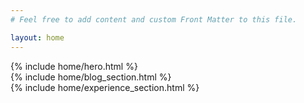 ```yaml
---
# Feel free to add content and custom Front Matter to this file.

layout: home
---
```


<section>{% include home/hero.html %}</section>
<section>{% include home/blog_section.html %}</section>
<section>{% include home/experience_section.html %}</section>
